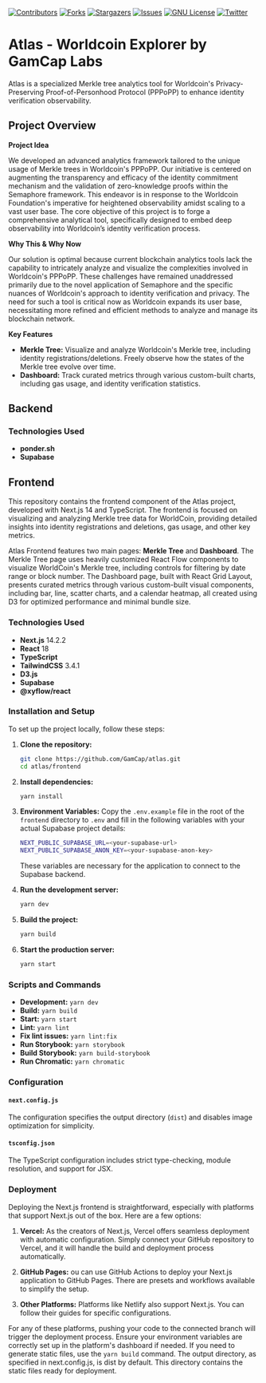 [![Contributors][contributors-shield]][contributors-url]
[![Forks][forks-shield]][forks-url]
[![Stargazers][stars-shield]][stars-url]
[![Issues][issues-shield]][issues-url]
[![GNU License][license-shield]][license-url]
[![Twitter][twitter-shield]][twitter-url]


# Atlas - Worldcoin Explorer by GamCap Labs

Atlas is a specialized Merkle tree analytics tool for Worldcoin's Privacy-Preserving Proof-of-Personhood Protocol (PPPoPP) to enhance identity verification observability.
## Project Overview

**Project Idea**

We developed an advanced analytics framework tailored to the unique usage of Merkle trees in Worldcoin's PPPoPP. Our initiative is centered on augmenting the transparency and efficacy of the identity commitment mechanism and the validation of zero-knowledge proofs within the Semaphore framework. This endeavor is in response to the Worldcoin Foundation's imperative for heightened observability amidst scaling to a vast user base. The core objective of this project is to forge a comprehensive analytical tool, specifically designed to embed deep observability into Worldcoin’s identity verification process.

**Why This & Why Now**

Our solution is optimal because current blockchain analytics tools lack the capability to intricately analyze and visualize the complexities involved in Worldcoin's PPPoPP. These challenges have remained unaddressed primarily due to the novel application of Semaphore and the specific nuances of Worldcoin's approach to identity verification and privacy. The need for such a tool is critical now as Worldcoin expands its user base, necessitating more refined and efficient methods to analyze and manage its blockchain network.

**Key Features**
- **Merkle Tree:** Visualize and analyze Worldcoin's Merkle tree, including identity registrations/deletions. Freely observe how the states of the Merkle tree evolve over time.
- **Dashboard:** Track curated metrics through various custom-built charts, including gas usage, and identity verification statistics.

## Backend
### Technologies Used

- **ponder.sh**
- **Supabase** 

## Frontend

This repository contains the frontend component of the Atlas project, developed with Next.js 14 and TypeScript. The frontend is focused on visualizing and analyzing Merkle tree data for WorldCoin, providing detailed insights into identity registrations and deletions, gas usage, and other key metrics.

Atlas Frontend features two main pages: **Merkle Tree** and **Dashboard**. The Merkle Tree page uses heavily customized React Flow components to visualize WorldCoin's Merkle tree, including controls for filtering by date range or block number. The Dashboard page, built with React Grid Layout, presents curated metrics through various custom-built visual components, including bar, line, scatter charts, and a calendar heatmap, all created using D3 for optimized performance and minimal bundle size.

### Technologies Used

- **Next.js** 14.2.2
- **React** 18
- **TypeScript**
- **TailwindCSS** 3.4.1
- **D3.js**
- **Supabase**
- **@xyflow/react**

### Installation and Setup

To set up the project locally, follow these steps:

1. **Clone the repository:**
   ```bash
   git clone https://github.com/GamCap/atlas.git
   cd atlas/frontend
   ```

2. **Install dependencies:**
   ```bash
   yarn install
   ```

3. **Environment Variables:**
    Copy the `.env.example` file in the root of the `frontend` directory to `.env` and fill in the following variables with your actual Supabase project details:
    ```bash
    NEXT_PUBLIC_SUPABASE_URL=<your-supabase-url>
    NEXT_PUBLIC_SUPABASE_ANON_KEY=<your-supabase-anon-key>
    ```
    These variables are necessary for the application to connect to the Supabase backend.

3. **Run the development server:**
   ```bash
   yarn dev
   ```

4. **Build the project:**
   ```bash
   yarn build
   ```

5. **Start the production server:**
   ```bash
   yarn start
   ```

### Scripts and Commands

- **Development:** `yarn dev`
- **Build:** `yarn build`
- **Start:** `yarn start`
- **Lint:** `yarn lint`
- **Fix lint issues:** `yarn lint:fix`
- **Run Storybook:** `yarn storybook`
- **Build Storybook:** `yarn build-storybook`
- **Run Chromatic:** `yarn chromatic`

### Configuration

#### `next.config.js`
The configuration specifies the output directory (`dist`) and disables image optimization for simplicity.

#### `tsconfig.json`
The TypeScript configuration includes strict type-checking, module resolution, and support for JSX.

### Deployment

Deploying the Next.js frontend is straightforward, especially with platforms that support Next.js out of the box. Here are a few options:

1. **Vercel:**
   As the creators of Next.js, Vercel offers seamless deployment with automatic configuration. Simply connect your GitHub repository to Vercel, and it will handle the build and deployment process automatically.

2. **GitHub Pages:**
   ou can use GitHub Actions to deploy your Next.js application to GitHub Pages. There are presets and workflows available to simplify the setup.

3. **Other Platforms:**
   Platforms like Netlify also support Next.js. You can follow their guides for specific configurations.

For any of these platforms, pushing your code to the connected branch will trigger the deployment process. Ensure your environment variables are correctly set up in the platform's dashboard if needed. If you need to generate static files, use the `yarn build` command. The output directory, as specified in next.config.js, is dist by default. This directory contains the static files ready for deployment.


<!-- MARKDOWN LINKS & IMAGES -->
<!-- https://www.markdownguide.org/basic-syntax/#reference-style-links -->

[contributors-shield]: https://img.shields.io/github/contributors/GamCap/atlas.svg?style=for-the-badge
[contributors-url]: https://github.com/GamCap/atlas/graphs/contributors
[forks-shield]: https://img.shields.io/github/forks/GamCap/atlas.svg?style=for-the-badge
[forks-url]: https://github.com/GamCap/atlas/network/members
[stars-shield]: https://img.shields.io/github/stars/GamCap/atlas.svg?style=for-the-badge
[stars-url]: https://github.com/GamCap/atlas/stargazers
[issues-shield]: https://img.shields.io/github/issues/GamCap/atlas.svg?style=for-the-badge
[issues-url]: https://github.com/GamCap/atlas/issues
[license-shield]: https://img.shields.io/github/license/GamCap/atlas?style=for-the-badge
[license-url]: https://github.com/GamCap/atlas/blob/main/LICENSE
[twitter-shield]: https://img.shields.io/badge/-Follow_@gamcaplabs-black.svg?style=for-the-badge&logo=x&colorB=555
[twitter-url]: https://twitter.com/gamcaplabs
```

